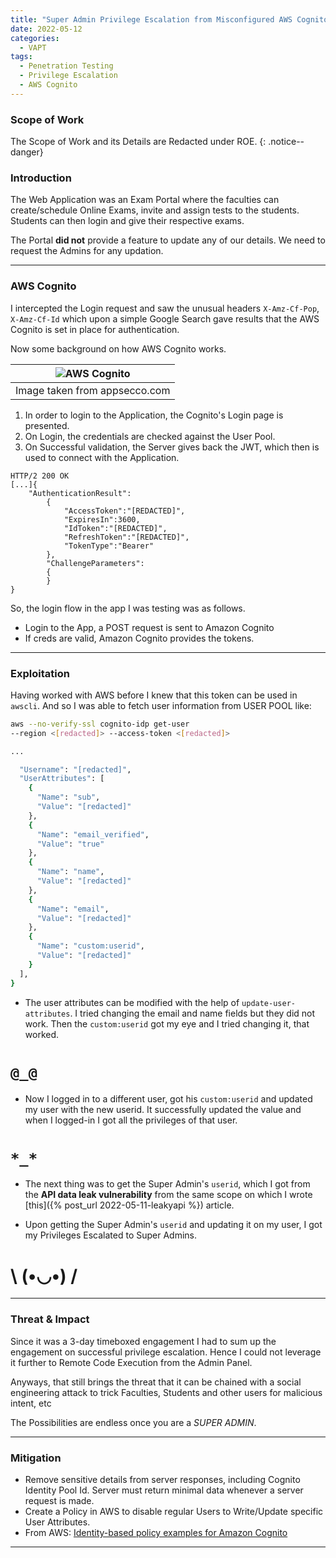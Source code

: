 ```yaml
---
title: "Super Admin Privilege Escalation from Misconfigured AWS Cognito"
date: 2022-05-12
categories:
  - VAPT
tags:
  - Penetration Testing
  - Privilege Escalation
  - AWS Cognito
---
```

### Scope of Work
The Scope of Work and its Details are Redacted under ROE.
{: .notice--danger}

### Introduction
The Web Application was an Exam Portal where the faculties can create/schedule Online Exams, invite and assign tests to the students. Students can then login and give their respective exams.

The Portal **did not** provide a feature to update any of our details. We need to request the Admins for any updation.

---
### AWS Cognito

I intercepted the Login request and saw the unusual headers `X-Amz-Cf-Pop`, `X-Amz-Cf-Id` which upon a simple Google Search gave results that the AWS Cognito is set in place for authentication.

Now some background on how AWS Cognito works.

|![AWS Cognito](https://miro.medium.com/max/1400/1*5Lwi-RU4Sq1DYvKn91dukg.png)|
|:--:|
|Image taken from appsecco.com|

1. In order to login to the Application, the Cognito's Login page is presented.
2. On Login, the credentials are checked against the User Pool.
3. On Successful validation, the Server gives back the JWT, which then is used to connect with the Application.

```
HTTP/2 200 OK
[...]{
    "AuthenticationResult":    
        {
            "AccessToken":"[REDACTED]",
            "ExpiresIn":3600,
            "IdToken":"[REDACTED]",
            "RefreshToken":"[REDACTED]",
            "TokenType":"Bearer"
        },
        "ChallengeParameters":
        {            
        }
}
```

So, the login flow in the app I was testing was as follows.

- Login to the App, a POST request is sent to Amazon Cognito
- If creds are valid, Amazon Cognito provides the tokens.



---
### Exploitation

Having worked with AWS before I knew that this token can be used in `awscli`. And so I was able to fetch user information from USER POOL like:

```bash
aws --no-verify-ssl cognito-idp get-user 
--region <[redacted]> --access-token <[redacted]>

...

  "Username": "[redacted]",
  "UserAttributes": [
    {
      "Name": "sub",
      "Value": "[redacted]"
    },
    {
      "Name": "email_verified",
      "Value": "true"
    },
    {
      "Name": "name",
      "Value": "[redacted]"
    },
    {
      "Name": "email",
      "Value": "[redacted]"
    },
    {
      "Name": "custom:userid",
      "Value": "[redacted]"
    }
  ],
}
```

- The user attributes can be modified with the help of `update-user-attributes`. 
I tried changing the email and name fields but they did not work.
Then the `custom:userid` got my eye and I tried changing it, that worked.
# `@_@`

- Now I logged in to a different user, got his `custom:userid` and updated my user with the new userid.
It successfully updated the value and when I logged-in I got all the privileges of that user. 
# `*_*`

- The next thing was to get the Super Admin's `userid`, which I got from the **API data leak vulnerability** from the same scope on which I wrote [this]({% post_url 2022-05-11-leakyapi %}) article.


- Upon getting the Super Admin's `userid` and updating it on my user, I got my Privileges Escalated to Super Admins.
# \ (•◡•) /


---
### Threat & Impact
Since it was a 3-day timeboxed engagement I had to sum up the engagement on successful privilege escalation. Hence I could not leverage it further to Remote Code Execution from the Admin Panel.

Anyways, that still brings the threat that it can be chained with a social engineering attack to trick Faculties, Students and other users for malicious intent, etc

The Possibilities are endless once you are a _SUPER ADMIN_.


---
### Mitigation
- Remove sensitive details from server responses, including Cognito Identity Pool Id. Server must return minimal data whenever a server request is made.
- Create a Policy in AWS to disable regular Users to Write/Update specific User Attributes.
- From AWS: [Identity-based policy examples for Amazon Cognito](https://docs.aws.amazon.com/cognito/latest/developerguide/security_iam_id-based-policy-examples.html)

----